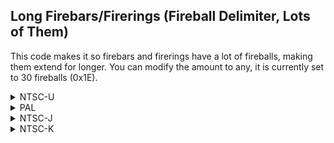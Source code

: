 ## Long Firebars/Firerings (Fireball Delimiter, Lots of Them)

This code makes it so firebars and firerings have a lot of fireballs, making them extend for longer. You can modify the amount to any, it is currently set to 30 fireballs (0x1E).

<details>
<summary>NTSC-U</summary>

```powerpc
04758DFC 3860001E
047594D0 3800001E
```
</details>

<details>
<summary>PAL</summary>

```powerpc
047679A8 3860001E
0476807C 3800001E
```
</details>

<details>
<summary>NTSC-J</summary>

```powerpc
04767014 3860001E
047676E8 3800001E
```
</details>

<details>
<summary>NTSC-K</summary>

```powerpc
04755D68 3860001E
0475643C 3800001E
```
</details>